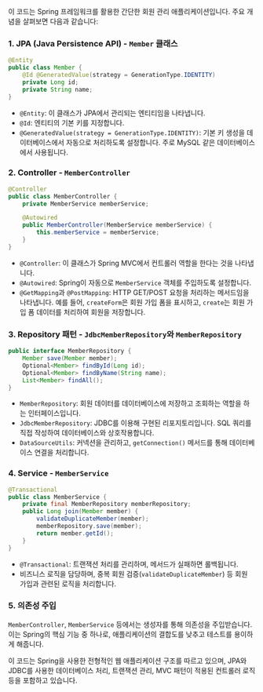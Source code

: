 이 코드는 Spring 프레임워크를 활용한 간단한 회원 관리 애플리케이션입니다. 주요 개념을 살펴보면 다음과 같습니다:

### 1. **JPA (Java Persistence API)** - `Member` 클래스

```java
@Entity
public class Member {
    @Id @GeneratedValue(strategy = GenerationType.IDENTITY)
    private Long id;
    private String name;
}
```

- `@Entity`: 이 클래스가 JPA에서 관리되는 엔티티임을 나타냅니다.
- `@Id`: 엔티티의 기본 키를 지정합니다.
- `@GeneratedValue(strategy = GenerationType.IDENTITY)`: 기본 키 생성을 데이터베이스에서 자동으로 처리하도록 설정합니다. 주로 MySQL 같은 데이터베이스에서 사용됩니다.

### 2. **Controller** - `MemberController`

```java
@Controller
public class MemberController {
    private MemberService memberService;

    @Autowired
    public MemberController(MemberService memberService) {
        this.memberService = memberService;
    }
}
```

- `@Controller`: 이 클래스가 Spring MVC에서 컨트롤러 역할을 한다는 것을 나타냅니다.
- `@Autowired`: Spring이 자동으로 `MemberService` 객체를 주입하도록 설정합니다.
- `@GetMapping`과 `@PostMapping`: HTTP GET/POST 요청을 처리하는 메서드임을 나타냅니다. 예를 들어, `createForm`은 회원 가입 폼을 표시하고, `create`는 회원 가입 폼 데이터를 처리하여 회원을 저장합니다.

### 3. **Repository 패턴** - `JdbcMemberRepository`와 `MemberRepository`

```java
public interface MemberRepository {
    Member save(Member member);
    Optional<Member> findById(Long id);
    Optional<Member> findByName(String name);
    List<Member> findAll();
}
```

- `MemberRepository`: 회원 데이터를 데이터베이스에 저장하고 조회하는 역할을 하는 인터페이스입니다.
- `JdbcMemberRepository`: JDBC를 이용해 구현된 리포지토리입니다. SQL 쿼리를 직접 작성하여 데이터베이스와 상호작용합니다.
- `DataSourceUtils`: 커넥션을 관리하고, `getConnection()` 메서드를 통해 데이터베이스 연결을 처리합니다.

### 4. **Service** - `MemberService`

```java
@Transactional
public class MemberService {
    private final MemberRepository memberRepository;
    public Long join(Member member) {
        validateDuplicateMember(member);
        memberRepository.save(member);
        return member.getId();
    }
}
```

- `@Transactional`: 트랜잭션 처리를 관리하며, 메서드가 실패하면 롤백됩니다.
- 비즈니스 로직을 담당하며, 중복 회원 검증(`validateDuplicateMember`) 등 회원 가입과 관련된 로직을 처리합니다.

### 5. **의존성 주입**

`MemberController`, `MemberService` 등에서는 생성자를 통해 의존성을 주입받습니다. 이는 Spring의 핵심 기능 중 하나로, 애플리케이션의 결합도를 낮추고 테스트를 용이하게 해줍니다.

이 코드는 Spring을 사용한 전형적인 웹 애플리케이션 구조를 따르고 있으며, JPA와 JDBC를 사용한 데이터베이스 처리, 트랜잭션 관리, MVC 패턴이 적용된 컨트롤러 로직 등을 포함하고 있습니다.
